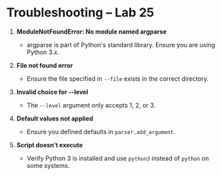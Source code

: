 # Troubleshooting – Lab 25

1. **ModuleNotFoundError: No module named argparse**
   - argparse is part of Python's standard library. Ensure you are using Python 3.x.

2. **File not found error**
   - Ensure the file specified in `--file` exists in the correct directory.

3. **Invalid choice for --level**
   - The `--level` argument only accepts 1, 2, or 3.

4. **Default values not applied**
   - Ensure you defined defaults in `parser.add_argument`.

5. **Script doesn’t execute**
   - Verify Python 3 is installed and use `python3` instead of `python` on some systems.
